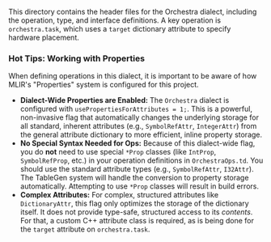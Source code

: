 This directory contains the header files for the Orchestra dialect, including the operation, type, and interface definitions. A key operation is `orchestra.task`, which uses a `target` dictionary attribute to specify hardware placement.

### Hot Tips: Working with Properties

When defining operations in this dialect, it is important to be aware of how MLIR's "Properties" system is configured for this project.

*   **Dialect-Wide Properties are Enabled:** The `Orchestra` dialect is configured with `usePropertiesForAttributes = 1;`. This is a powerful, non-invasive flag that automatically changes the underlying storage for all standard, inherent attributes (e.g., `SymbolRefAttr`, `IntegerAttr`) from the general attribute dictionary to more efficient, inline property storage.
*   **No Special Syntax Needed for Ops:** Because of this dialect-wide flag, you do **not** need to use special `*Prop` classes (like `IntProp`, `SymbolRefProp`, etc.) in your operation definitions in `OrchestraOps.td`. You should use the standard attribute types (e.g., `SymbolRefAttr`, `I32Attr`). The TableGen system will handle the conversion to property storage automatically. Attempting to use `*Prop` classes will result in build errors.
*   **Complex Attributes:** For complex, structured attributes like `DictionaryAttr`, this flag only optimizes the storage of the dictionary itself. It does not provide type-safe, structured access to its *contents*. For that, a custom C++ attribute class is required, as is being done for the `target` attribute on `orchestra.task`.
